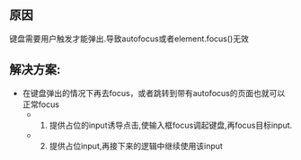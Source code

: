 ## 原因
键盘需要用户触发才能弹出.导致autofocus或者element.focus()无效
## 解决方案:
* 在键盘弹出的情况下再去focus，或者跳转到带有autofocus的页面也就可以正常focus 
    * 1. 提供占位的input诱导点击,使输入框focus调起键盘,再focus目标input.
    * 2. 提供占位input,再接下来的逻辑中继续使用该input

